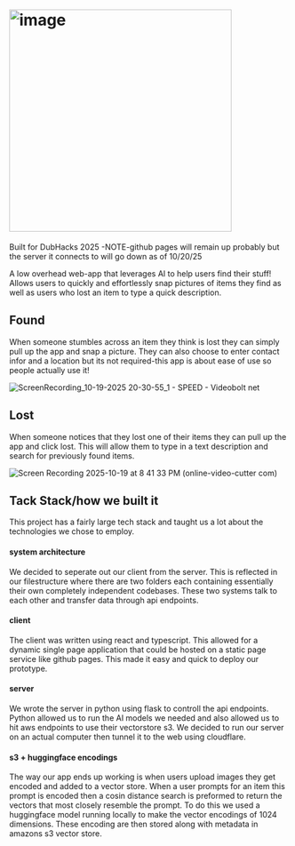 # <img width="400" alt="image" src="https://github.com/user-attachments/assets/a30ba99a-5bd9-4c82-bad0-0c46e02c4012" />
Built for DubHacks 2025  -NOTE-github pages will remain up probably but the server it connects to will go down as of 10/20/25

A low overhead web-app that leverages AI to help users find their stuff! Allows users to quickly and effortlessly snap pictures of items they find as well as 
users who lost an item to type a quick description.

## Found
When someone stumbles across an item they think is lost they can simply pull up the app and snap a picture. They can also choose to enter contact infor and a location but its not required-this app is about ease of use so people actually use it!

![ScreenRecording_10-19-2025 20-30-55_1 - SPEED - Videobolt net](https://github.com/user-attachments/assets/8c7b0cb8-33d8-4b86-993a-779a532637bc)

## Lost
When someone notices that they lost one of their items they can pull up the app and click lost. This will allow them to type in a text description and search for 
previously found items.

![Screen Recording 2025-10-19 at 8 41 33 PM (online-video-cutter com)](https://github.com/user-attachments/assets/9a5bff0e-2105-44ba-8672-9f004e676573)

## Tack Stack/how we built it
This project has a fairly large tech stack and taught us a lot about the technologies we chose to employ.

#### system architecture
We decided to seperate out our client from the server. This is reflected in our filestructure where there are two folders each containing essentially their own completely independent codebases. These two systems talk to each other and transfer data through api endpoints. 

#### client
The client was written using react and typescript. This allowed for a dynamic single page application that could be hosted on a static page service like github pages. This made it easy and quick to deploy our prototype.

#### server
We wrote the server in python using flask to controll the api endpoints. Python allowed us to run the AI models we needed and also allowed us to hit aws endpoints to use their vectorstore s3. We decided to run our server on an actual computer then tunnel it to the web using cloudflare. 

#### s3 + huggingface encodings
The way our app ends up working is when users upload images they get encoded and added to a vector store. When a user prompts for an item this prompt is encoded then a cosin distance search is preformed to return the vectors that most closely resemble the prompt. To do this we used a huggingface model running locally to make the vector encodings of 1024 dimensions. These encoding are then stored along with metadata in amazons s3 vector store. 





